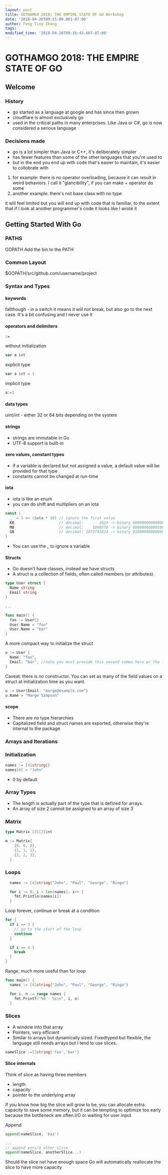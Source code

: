 ```yaml
---
layout: post
title: GOTHAMGO 2018: THE EMPIRE STATE OF GO Workshop
date: '2018-04-26T09:15:00.001-07:00'
author: Feng Ting Zhang
tags:
modified_time: '2018-04-26T09:16:43.607-07:00'
---
```


# GOTHAMGO 2018: THE EMPIRE STATE OF GO

## Welcome

### History
* go started as a language at google and has since then grown
* cloudflare is almost exclusively go
* used in the critical paths in many enterprises. Like Java or C#, go is now considered a serious language

### Decisions made
* go is a lot simpler than Java or C++, it's deliberately simpler
* has fewer features than some of the other languages that you're used to
* but in the end you end up with code that's easier to maintain, it's easier to collobrate with


1. for example: there is no operator overloading, because it can result in weird behaviors. I call it "glancibility", if you can make + operator do some
1. another example: there's not base class with no type

it will feel limited but you will end up with code that is familiar, to the extent that if I look at another programmer's code it looks like I wrote it

## Getting Started With Go

### PATHS
GOPATH
Add the bin to the PATH

### Common Layout
$GOPATH/src/github.com/username/project

### Syntax and Types
#### keywords
fallthough - in a switch it means it will not break, but also go to the next case. It's a bit confusing and I never use it

#### operators and delimiters
`:=`

without initialization
```go
var a int
```

explicit type
```go
var a int = 1
```

implicit type
```go
a:=1
```

#### data types
uint/int - either 32 or 64 bits depending on the system

#### strings
* strings are immutable in Go
* UTF-8 support is built-in

#### zero values, constant types
* if a variable is declared but not assigned a value, a default value will be provided for that type
* constants cannot be changed at run-time

#### iota
* iota is like an enum
* you can do shift and multipliers on an iota
```go
const (
  _  = 1 << (iota * 10) // ignore the first value
  KB                    // decimal:       1024 -> binary 00000000000000000000010000000000
  MB                    // decimal:    1048576 -> binary 00000000000100000000000000000000
  GB                    // decimal: 1073741824 -> binary 01000000000000000000000000000000
)

```

* You can use the _ to ignore a variable

#### Structs

* Go doesn't have classes, instead we have structs
* A struct is a collection of fields, often called members (or attributes).


```go
type User struct {
  Name string
  Email string
}

...

func main() {
  foo := User{}
  User.Name = "foo"
  User.Name = "bar"
}
```

A more compact way to initialize the struct
```go
u := User {
  Name: "foo",
  Email: "bar", //note you must provide this second comma here or the linter will complain
}
```

Caveat: there is no constructor. You can set as many of the field values on a struct at initialization time as you want.
```go
u := User{Email: "marge@example.com"}
u.Name = "Marge Simpson"
````

#### scope
* There are no type hierarchies
* Capitalized field and struct names are exported, otherwise they're internal to the package


### Arrays and Iterations

### Initialization
```go
names := [4]string{}
names[0] = "John"
```

* 0 by default

### Array Types
* The length is actually part of the type that is defined for arrays.
* An array of size 2 cannot be assigned to an array of size 3

### Matrix
```go
type Matrix [3][3]int

m := Matrix{
    {0, 0, 0},
    {1, 1, 1},
    {2, 2, 3},
  }
```

### Loops
```go
  names := [4]string{"John", "Paul", "George", "Ringo"}

  for i := 0; i < len(names); i++ {
    fmt.Println(names[i])
  }
```

Loop forever, continue or break at a condition
```go
for {
  if i == 3 {
    // go to the start of the loop
    continue
  }

  if i == 4 {
    break
  }
}
```

Range, much more useful than for loop
```go
func main() {
  names := [4]string{"John", "Paul", "George", "Ringo"}

  for i, n := range names {
    fmt.Printf("%d - %s\n", i, n)
  }
```


### Slices
* A window into that array
* Pointers, very efficient
* Similar to arrays but dynamically sized. Fixedtyped but flexible, the language still needs arrays but I tend to use slices.

```go
nameSlice :=[]string{'foo','bar'}
```

#### Slice internals
Think of slice as having three members
* length
* capacity
* pointer to the underlying array

If you know how big the slice will grow to be, you can allocate extra capacity to save some memory, but it can be tempting to optimize too early because the bottleneck are often I/O or waiting for user input

Append
```go
append(nameSlice, 'baz')

...
// append entire other slice
append(nameSlice, anotherSlice...)
```

Should the slice not have enough space Go will automatically reallocate the slice to have more capacity
